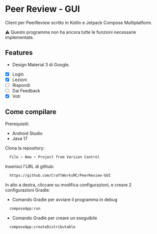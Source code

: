 # Peer Review - GUI

Client per PeerReview scritto in Kotlin e Jetpack Compose Multiplatform.

⚠️ Questo programma non ha ancora tutte le funzioni necessarie implementate.

## Features

- Design Material 3 di Google.
- [x] Login
- [x] Lezioni
- [ ] Rispondi
- [ ] Dai Feedback
- [x] Voti

## Come compilare

Prerequisiti:

- Android Studio
- Java 17

Clona la repository:

```bash
  File > New > Project from Version Control
```

Inserisci l'URL di github:

```bash
  https://github.com/CraftWorksMC/PeerReview-GUI
```

In alto a destra, cliccare su modifica configurazioni, e creare 2 configurazioni Gradle:

- Comando Gradle per avviare il programma in debug

```bash
  composeApp:run
```

- Comando Gradle per creare un eseguibile

```bash
  composeApp:createDistributable
```
